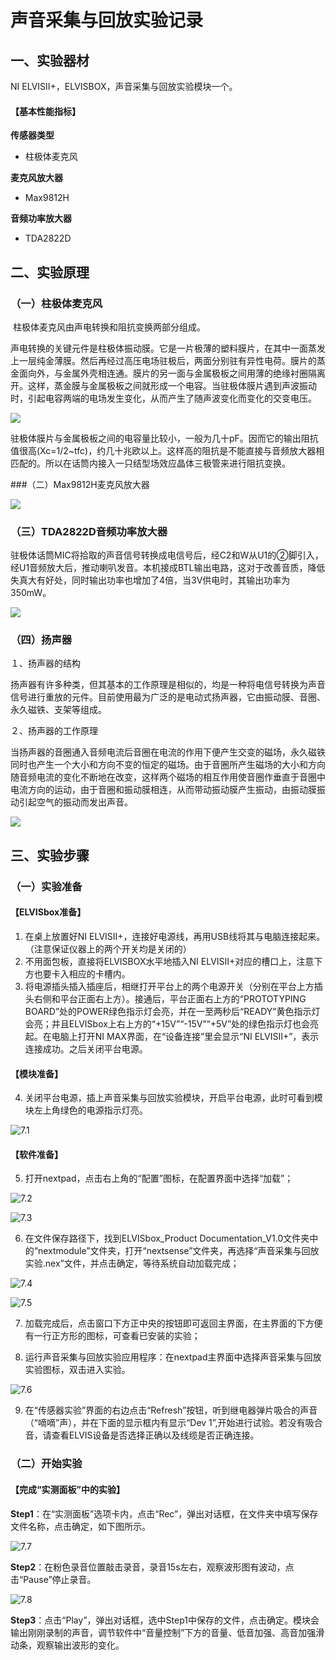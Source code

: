 # **声音采集与回放实验记录**

## 一、实验器材

NI ELVISII+，ELVISBOX，声音采集与回放实验模块一个。

#### 【基本性能指标】

**传感器类型**

* 柱极体麦克风

**麦克风放大器**

* Max9812H

**音频功率放大器**

* TDA2822D

 ## 二、实验原理

### （一）柱极体麦克风

​       柱极体麦克风由声电转换和阻抗变换两部分组成。

​       声电转换的关键元件是柱极体振动膜。它是一片极薄的塑料膜片，在其中一面蒸发上一层纯金薄膜。然后再经过高压电场驻极后，两面分别驻有异性电荷。膜片的蒸金面向外，与金属外壳相连通。膜片的另一面与金属极板之间用薄的绝缘衬圈隔离开。这样，蒸金膜与金属极板之间就形成一个电容。当驻极体膜片遇到声波振动时，引起电容两端的电场发生变化，从而产生了随声波变化而变化的交变电压。 

![](https://github.com/XiaoyuKang/pictures/blob/master/%E9%A9%BB%E6%9E%81%E4%BD%93%E9%BA%A6%E5%85%8B%E9%A3%8E.jpg?raw=true)

​        驻极体膜片与金属极板之间的电容量比较小，一般为几十pF。因而它的输出阻抗值很高(Xc=1/2~tfc)，约几十兆欧以上。这样高的阻抗是不能直接与音频放大器相匹配的。所以在话筒内接入一只结型场效应晶体三极管来进行阻抗变换。 

###（二）Max9812H麦克风放大器

![](https://github.com/XiaoyuKang/pictures/blob/master/MAX9812.JPG?raw=true)

### （三）TDA2822D音频功率放大器

​        驻极体话筒MIC将拾取的声音信号转换成电信号后，经C2和W从U1的②脚引入，经U1音频放大后，推动喇叭发音。本机接成BTL输出电路，这对于改善音质，降低失真大有好处，同时输出功率也增加了4倍，当3V供电时，其输出功率为350mW。 

![](https://github.com/XiaoyuKang/pictures/blob/master/TDA2822%E5%BA%94%E7%94%A8%E7%94%B5%E8%B7%AF.jpg?raw=true)



### （四）扬声器

１、扬声器的结构 

​        扬声器有许多种类，但其基本的工作原理是相似的，均是一种将电信号转换为声音信号进行重放的元件。目前使用最为广泛的是电动式扬声器，它由振动膜、音圈、永久磁铁、支架等组成。 

２、扬声器的工作原理 

​       当扬声器的音圈通入音频电流后音圈在电流的作用下便产生交变的磁场，永久磁铁同时也产生一个大小和方向不变的恒定的磁场。由于音圈所产生磁场的大小和方向随音频电流的变化不断地在改变，这样两个磁场的相互作用使音圈作垂直于音圈中电流方向的运动，由于音圈和振动膜相连，从而带动振动膜产生振动，由振动膜振动引起空气的振动而发出声音。 

![](https://github.com/XiaoyuKang/pictures/blob/master/%E6%89%AC%E5%A3%B0%E5%99%A8.jpg?raw=true)

## 三、实验步骤

### （一）实验准备

#### 【ELVISbox准备】

1. 在桌上放置好NI ELVISII+，连接好电源线，再用USB线将其与电脑连接起来。（注意保证仪器上的两个开关均是关闭的）
2. 不用面包板，直接将ELVISBOX水平地插入NI ELVISII+对应的槽口上，注意下方也要卡入相应的卡槽内。
3. 将电源插头插入插座后，相继打开平台上的两个电源开关（分别在平台上方插头右侧和平台正面右上方）。接通后，平台正面右上方的“PROTOTYPING BOARD”处的POWER绿色指示灯会亮，并在一至两秒后“READY”黄色指示灯会亮；并且ELVISbox上右上方的“+15V”“-15V”“+5V”处的绿色指示灯也会亮起。在电脑上打开NI MAX界面，在“设备连接”里会显示“NI ELVISII+”，表示连接成功。之后关闭平台电源。

 

#### 【模块准备】

4. 关闭平台电源，插上声音采集与回放实验模块，开启平台电源，此时可看到模块左上角绿色的电源指示灯亮。

![7.1](https://github.com/HouRuizhe/Pictures-of-experiments-summaries/blob/master/P7.1.png) 



#### 【软件准备】

5. 打开nextpad，点击右上角的“配置”图标，在配置界面中选择“加载”；    

![7.2](https://github.com/HouRuizhe/Pictures-of-experiments-summaries/blob/master/P7.2.png)

![7.3](https://github.com/HouRuizhe/Pictures-of-experiments-summaries/blob/master/P7.3.png)  

6. 在文件保存路径下，找到ELVISbox_Product Documentation_V1.0文件夹中的“nextmodule”文件夹，打开“nextsense”文件夹，再选择“声音采集与回放实验.nex”文件，并点击确定，等待系统自动加载完成；

![7.4](https://github.com/HouRuizhe/Pictures-of-experiments-summaries/blob/master/P7.4.png)

![7.5](https://github.com/HouRuizhe/Pictures-of-experiments-summaries/blob/master/P7.5.png)

7. 加载完成后，点击窗口下方正中央的按钮即可返回主界面，在主界面的下方便有一行正方形的图标，可查看已安装的实验；

8. 运行声音采集与回放实验应用程序：在nextpad主界面中选择声音采集与回放实验图标，双击进入实验。

![7.6](https://github.com/HouRuizhe/Pictures-of-experiments-summaries/blob/master/P7.6.png)

9. 在“传感器实验”界面的右边点击“Refresh”按钮，听到继电器弹片吸合的声音（“嘀嘀”声），并在下面的显示框内有显示“Dev 1”,开始进行试验。若没有吸合音，请查看ELVIS设备是否选择正确以及线缆是否正确连接。

 

### （二）开始实验

#### 【完成“实测面板”中的实验】

**Step1**：在“实测面板”选项卡内，点击“Rec”，弹出对话框，在文件夹中填写保存文件名称，点击确定，如下图所示。

![7.7](https://github.com/HouRuizhe/Pictures-of-experiments-summaries/blob/master/P7.7.png)

**Step2**：在粉色录音位置敲击录音，录音15s左右，观察波形图有波动，点击“Pause”停止录音。

![7.8](https://github.com/HouRuizhe/Pictures-of-experiments-summaries/blob/master/P7.8.png)

**Step3**：点击“Play”，弹出对话框，选中Step1中保存的文件，点击确定。模块会输出刚刚录制的声音，调节软件中“音量控制”下方的音量、低音加强、高音加强滑动条，观察输出波形的变化。

 